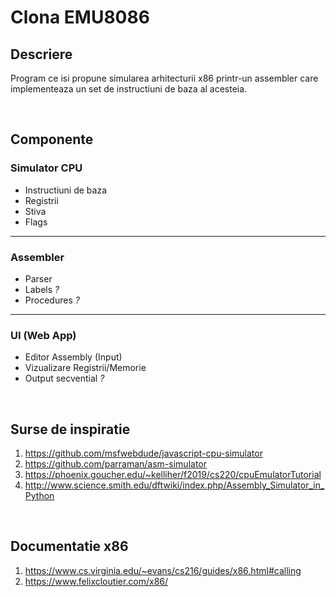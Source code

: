 # Clona **EMU8086**


## **Descriere**

Program ce isi propune simularea arhitecturii x86 printr-un assembler care implementeaza un set de instructiuni de baza al acesteia.

<br>

## **Componente**


### Simulator CPU
- Instructiuni de baza
- Registrii
- Stiva
- Flags
---
### Assembler
- Parser
- Labels *?*
- Procedures *?*
---
### UI (Web App)
- Editor Assembly (Input)
- Vizualizare Registrii/Memorie
- Output secvential *?*

<br>

## **Surse de inspiratie**
1. https://github.com/msfwebdude/javascript-cpu-simulator
2. https://github.com/parraman/asm-simulator
3. https://phoenix.goucher.edu/~kelliher/f2019/cs220/cpuEmulatorTutorial
4. http://www.science.smith.edu/dftwiki/index.php/Assembly_Simulator_in_Python

<br>

## **Documentatie x86**
1. https://www.cs.virginia.edu/~evans/cs216/guides/x86.html#calling
2. https://www.felixcloutier.com/x86/
